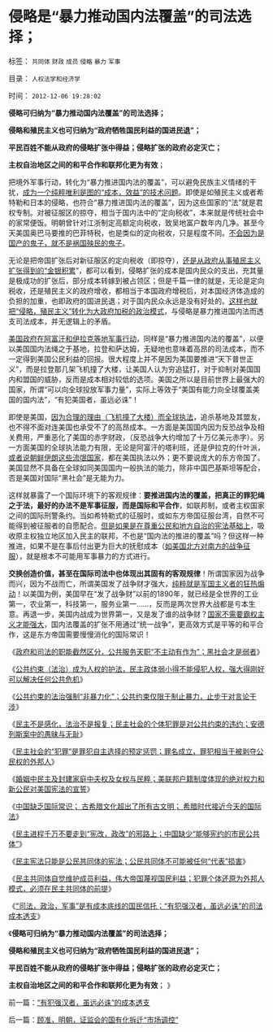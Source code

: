 # 侵略是“暴力推动国内法覆盖”的司法选择；

标签： `共同体` `财政` `成员` `侵略` `暴力` `军事` 

目录： `人权法学和经济学`

时间： `2012-12-06 19:28:02`

**侵略可归纳为“暴力推动国内法覆盖”的司法选择；**

**侵略和殖民主义也可归纳为“政府牺牲国民利益的国进民退”；**

**平民百姓不能从政府的侵略扩张中得益；侵略扩张的政府必定灭亡；**

**主权自治地区之间的和平合作和联邦化更为有效**；

把境外军事行动，转化为“暴力推进国内法的覆盖”，可以避免民族主义情绪的干扰，[成为一个纯粹唯利是图的“成本，效益”的技术问题](../../../2009/1/28/战争是实施火力物流的准确投放的快递专业.md)。即使是如殖民主义或者希特勒和日本的侵略，也符合“暴力推进国内法的覆盖”，因为这些国家的“法”就是君权专制。对被征服区的掠夺，相当于国内法中的“定向税收”，本来就是传统社会中的家常便饭。明朝曾针对江浙制定高额定向税收，致吴地富户数年内几净。甚至今天美国奥巴马要推的巴菲特税，也是类似的定向税收，只是程度不同。[不会因为是国产的鬼子，就不是祸国殃民的鬼子](../../../2011/2/7/大刀向着鬼子们的头上砍去！.md)。

无论是把帝国扩张后对新征服区的定向税收（即掠夺），[还是从政府从事殖民主义扩张得到的“金银积累](../../../2012/1/17/“资本积累”本质就是凯恩斯主义;欧洲殖民主义流程.md)”，都可以看到，侵略扩张的成本是国内民众的支出，充其量是极成功的扩张后，部分成本转嫁到被占领区；但是千篇一律的就是，无论是定向税收，还是殖民主义的政府增收，都相当于本国政府增税后，对本国经济体造成的负担的加重，也即政府的国进民退；对于国内民众永远是没有好处的。[这样也就把“侵略，殖民主义”转化为大政府加税的政治模式](../../../2012/7/3/市场创造财富，国企制造灾难.md)，与侵略是暴力推进国内法而透支司法成本，并无逻辑上的矛盾。

[美国政府在阿富汗和伊拉克等地军事行动](../../../2011/3/22/美国在伊阿都合法，在利比亚不合法.md)，同样是“暴力推进国内法的覆盖”，以便以美国国内法绳之于基地，拉登和萨达姆，无疑地也意味着高昂的司法成本，而不一定得到美国公民利益的回报。很大程度上并不是因为美国要推进“天下普世正义”，而是拉登那几架飞机撞了大楼，让美国人认为穷追猛打，对于抑制对美国国内和盟国的威胁，反而是成本相对较低的选项。美国之所以是目前世界上最强大的国家，所谓“可以向全球投放军事力量”，实际上等效于“美国有能力向全球覆盖美国的国内法”，“有犯美国者，虽远必诛”！

即使是美国，[因为合理的理由（飞机撞了大楼）而全球执法](../../../2009/7/3/美国的人权民主是怎么惹来了本拉登老师的恐怖战争.md)，追杀基地及其盟友，也不得不面对连美国也承受不了的高昂成本。一方面是美国国内因为反恐战争及相关费用，严重恶化了美国的赤字财政，（反恐战争大约增加了十万亿美元赤字）。另一方面美国的全球执法能力有限，无论是阿富汗的塔利班，还是伊拉克的什叶派，[或者说朝鲜伊朗这些流氓国家](../../../2012/1/7/金正恩同学当班长的政治价值.md)，都在美国执法以外；更不要说庞大的东方帝国了。美国显然不具备在全球如同美国国内一般执法的能力，除非中国巴基斯坦等配合，否是美国对国际“黑社会”是无能为力。

这样就暴露了一个国际环境下的客观规律：**要推进国内法的覆盖，把真正的罪犯绳之于法，最好的办法不是军事征服，而是国际和平合作**，如联邦制，或者主权国家之间的国际刑警条约。当如希特勒式的征服时，或如东方帝国征服台湾，自然不可能得到被征服者的自愿配合。[但是如果是在尊重公民和地方自治的宪法基础上](../../../2011/4/20/ComosFederal重温费城立宪会议.md)，吸收原主权独立地区加入民主的联邦，不也是“国内法的推进的覆盖”吗？但这样一种推进，如果不是在事后付出更为巨大的抚慰成本（[如美国北方对南方的战争征服](../../../2011/7/14/法律可以被道德践踏，道德借口就会无穷无尽.md)），就是根本不可能用军事暴力的方式进行。

**交换创造价值，甚至在国际司法中也体现出其固有的客观规律**！所谓国家因为战争而兴，因为不战而亡，所谓美国发了战争财才强大，[纯粹就是军国主义者的狂热煽动](../../../2009/2/1/国家兴亡，与军事无关.md)！以美国为例，美国早在“发了战争财”以前的1890年，就已经是全世界的工业第一，农业第一，科技第一，服务业第一……，反而是两次世界大战都是亏本生意。再退一步，美国内战成为世界第一，又是发了谁的战争财？[国家不需要霸权主义才能强大](../../../2011/1/9/“好战而不能战”的“傻逼霸权主义”.md)，国内法覆盖的扩张不用通过“统一战争”，更高效方式是平等的和平合作，这是东方帝国需要慢慢消化的国际常识！

《[政府和司法的职能截然区分，公共服务天职“不主动有作为”；黑社会才是弱者](../../../2012/12/2/美国911的CallHelp，中国110“举报坏人”.md)》

《[公共约束（法治）成为人权的护法，民主政体弱小得不能侵犯人权，强大得刚好可以解决任何公共危机](../../../2012/12/3/黑社会在公共约束下脆弱而渐渐无害.md)》

《[公共约束的法治强制“非暴力化”；公共约束仅限于制止暴力，止步于对言论干涉](../../../2012/12/3/公共约束的法治强制“非暴力化”，纽伦堡审判中的非正义.md)》

《[民主不是感化，法治不是报复；民主社会的个体犯罪是对公共约束的违约；安德列斯案中的愚昧与无耻](../../../2012/12/3/民主不是感化，法治不是报复；新教挪威人的愚昧.md)》

《[民主社会的“犯罪”是罪犯自主选择的预定惩罚；罪名成立，罪犯相当于被剥夺公民权的外邦人](../../../2012/12/4/民主社会的“犯罪”是罪犯自主选择的预定惩罚；.md)》

《[婚姻中民主及封建家庭中夫权及女权与民粹；美联邦户籍制度体现的绝对权力和新公民对美国宪法的宣誓](../../../2012/12/4/婚姻走私的不忠和美国入籍的宣誓.md)》

《[中国缺乏国际常识； 古希腊文化超出了所有古文明； 希腊时代接近今天的国际法](../../../2012/12/5/中国文化缺乏国际常识，“我们都是希腊人！”.md)》

《[民主进程千万不要走到“宪改，政改”的邪路上；中国缺少“能够宪约的市民公共体”](../../../2012/12/5/民主进程千万不要走到“宪改，政改”的邪路上；.md)》

《[民主宪法只能是公民共同体的宪法；公民共同体不可能被任何“代表”损害](../../../2012/12/5/民主宪法只能是公民共同体的宪约；.md)》

《[民主共同体自觉维护成员利益，伟大帝国蔑视国民利益；犯罪个体还原为外邦人模式，必须在民主共同体的前提](../../../2012/12/6/民主共同体自觉维护成员利益，伟大帝国蔑视国民利益；.md)》

《[“司法，政治，军事”是有成本底线的国民信托；“有犯强汉者，虽远必诛”的司法成本透支](../../../2012/12/6/“有犯强汉者，虽远必诛”的成本透支.md)》

《**侵略可归纳为“暴力推动国内法覆盖”的司法选择；**

**侵略和殖民主义也可归纳为“政府牺牲国民利益的国进民退”；**

**平民百姓不能从政府的侵略扩张中得益；侵略扩张的政府必定灭亡；**

**主权自治地区之间的和平合作和联邦化更为有效**； 》



前一篇：[“有犯强汉者，虽远必诛”的成本透支](../../../2012/12/6/“有犯强汉者，虽远必诛”的成本透支.md)

后一篇：[顾准，明朝，证监会的国有化拆迁“市场调控”](../../../2012/12/6/顾准，明朝，证监会的国有化拆迁“市场调控”.md)